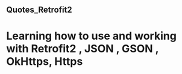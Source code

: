 ## Quotes_Retrofit2
# Learning how to use and working with Retrofit2 , JSON , GSON , OkHttps, Https
